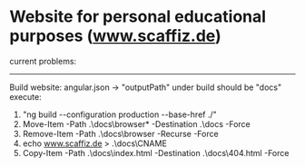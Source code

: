 # Website for personal educational purposes (www.scaffiz.de)

current problems:


--------------------
Build website:
angular.json -> "outputPath" under build should be "docs"
execute:
1. "ng build --configuration production --base-href ./"
2. Move-Item -Path .\docs\browser\* -Destination .\docs -Force
3. Remove-Item -Path .\docs\browser -Recurse -Force
4. echo www.scaffiz.de > .\docs\CNAME
5. Copy-Item -Path .\docs\index.html -Destination .\docs\404.html -Force
